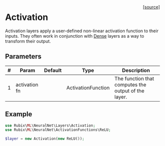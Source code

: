 <span style="float:right;"><a href="https://github.com/RubixML/RubixML/blob/master/src/NeuralNet/Layers/Activation.php">[source]</a></span>

# Activation
Activation layers apply a user-defined non-linear activation function to their inputs. They often work in conjunction with [Dense](https://docs.rubixml.com/en/latest/neural-network/hidden-layers/dense.html) layers as a way to transform their output.

## Parameters
| # | Param | Default | Type | Description |
|---|---|---|---|---|
| 1 | activation fn | | ActivationFunction | The function that computes the output of the layer. |

## Example
```php
use Rubix\ML\NeuralNet\Layers\Activation;
use Rubix\ML\NeuralNet\ActivationFunctions\ReLU;

$layer = new Activation(new ReLU());
```